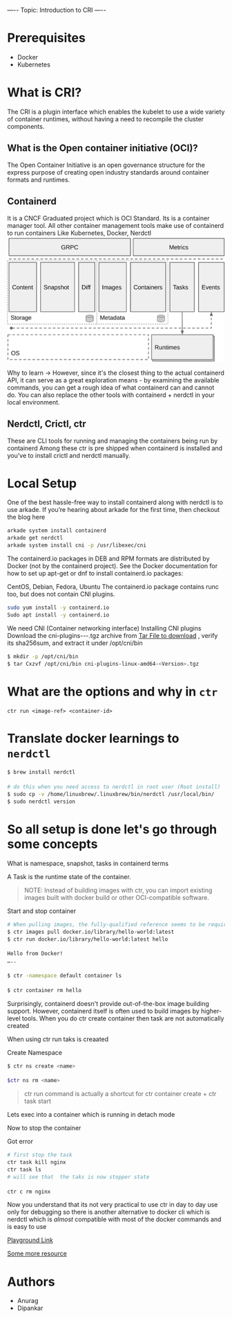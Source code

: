 —--
Topic: Introduction to CRI
—--

# Prerequisites
- Docker
- Kubernetes

# What is CRI?
The CRI is a plugin interface which enables the kubelet to use a wide variety of container runtimes, without having a need to recompile the cluster components.

## What is the Open container initiative (OCI)?
The Open Container Initiative is an open governance structure for the express purpose of creating open industry standards around container formats and runtimes.

## Containerd
It is a CNCF Graduated project which is OCI Standard. Its is a container manager tool. All other container management tools make use of containerd to run containers Like Kubernetes, Docker, Nerdctl
![Image](https://raw.githubusercontent.com/containerd/containerd/main/docs/historical/design/architecture.png)

Why to learn -> However, since it's the closest thing to the actual containerd API, it can serve as a great exploration means - by examining the available commands, you can get a rough idea of what containerd can and cannot do. You can also replace the other tools with containerd + nerdctl in your local environment.

## Nerdctl, Crictl, ctr
These are CLI tools for running and managing the containers being run by containerd
Among these ctr is pre shipped when containerd is installed and you’ve to install crictl and nerdctl manually.

# Local Setup

One of the best hassle-free way to install containerd along with nerdctl is to use arkade. If you’re hearing about arkade for the first time, then checkout the blog here

```sh
arkade system install containerd
arkade get nerdctl
arkade system install cni -p /usr/libexec/cni
```

The containerd.io packages in DEB and RPM formats are distributed by Docker (not by the containerd project). See the Docker documentation for how to set up apt-get or dnf to install containerd.io packages:

CentOS, Debian, Fedora, Ubuntu
The containerd.io package contains runc too, but does not contain CNI plugins.
```sh
sudo yum install -y containerd.io
Sudo apt install -y containerd.io
```

We need CNI (Container networking interface)
Installing CNI plugins
Download the cni-plugins-<OS>-<ARCH>-<VERSION>.tgz archive from [Tar File to download](https://github.com/containernetworking/plugins/releases) , verify its sha256sum, and extract it under /opt/cni/bin

```sh
$ mkdir -p /opt/cni/bin
$ tar Cxzvf /opt/cni/bin cni-plugins-linux-amd64-<Version>.tgz
```

# What are the options and why in `ctr`

```shell
ctr run <image-ref> <container-id>
```

# Translate docker learnings to `nerdctl`
```sh
$ brew install nerdctl

# do this when you need access to nerdctl in root user (Root install)
$ sudo cp -v /home/linuxbrew/.linuxbrew/bin/nerdctl /usr/local/bin/
$ sudo nerdctl version
```

# So all setup is done let's go through some concepts

What is namespace, snapshot, tasks in containerd terms

A Task is the runtime state of the container.
<!-- filling  -->

> NOTE:  Instead of building images with ctr, you can import existing images built with docker build or other OCI-compatible software.

Start and stop container
```sh
# When pulling images, the fully-qualified reference seems to be required, so you cannot omit the registry or the tag part
$ ctr images pull docker.io/library/hello-world:latest
$ ctr run docker.io/library/hello-world:latest hello

Hello from Docker!
…..

$ ctr -namespace default container ls

$ ctr container rm hello
```

Surprisingly, containerd doesn't provide out-of-the-box image building support. However, containerd itself is often used to build images by higher-level tools.
When you do ctr create container then task are not automatically created


When using ctr run taks is creaated



Create Namespace
```sh
$ ctr ns create <name>

$ctr ns rm <name>
```

> ctr run command is actually a shortcut for ctr container create + ctr task start

Lets exec into a container which is running in detach mode


Now to stop the container


Got error
```sh
# first stop the task
ctr task kill nginx
ctr task ls
# will see that  the taks is now stopper state

ctr c rm nginx
```

Now you understand that its not very practical to use ctr in day to day use only for debugging so there is another alternative to docker cli which is nerdctl which is _almost_ compatible with most of the docker commands and is easy to use

[Playground Link](https://killercoda.com/kranurag7/course/playgrounds/nerdctl)

[Some more resource](https://iximiuz.com/en/posts/containerd-command-line-clients/)


# Authors
- Anurag
- Dipankar
<!-- Some features docker doesn’t have but will be available -->



